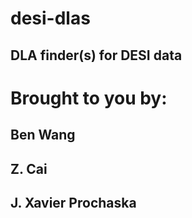 # desi-dlas
## DLA finder(s) for DESI data

# Brought to you by:

## Ben Wang

## Z. Cai
## J. Xavier Prochaska
